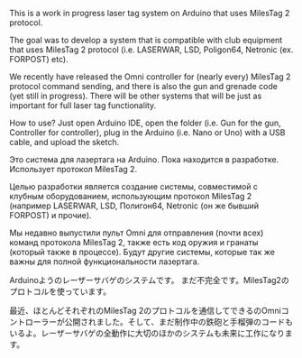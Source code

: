 This is a work in progress laser tag system on Arduino that uses MilesTag 2 protocol.

The goal was to develop a system that is compatible with club equipment that uses MilesTag 2 protocol (i.e. LASERWAR, LSD, Poligon64, Netronic (ex. FORPOST) etc).

We recently have released the Omni controller for (nearly every) MilesTag 2 protocol command sending, and there is also the gun and grenade code (yet still in progress). There will be other systems that will be just as important for full laser tag functionality.

How to use?
Just open Arduino IDE, open the folder (i.e. Gun for the gun, Controller for controller), plug in the Arduino (i.e. Nano or Uno) with a USB cable, and upload the sketch.


Это система для лазертага на Arduino.
Пока находится в разработке. Использует протокол MilesTag 2.

Целью разработки является создание системы, совместимой с клубным оборудованием, использующим протокол MilesTag 2 (например LASERWAR, LSD, Полигон64, Netronic (он же бывший FORPOST) и прочие).

Мы недавно выпустили пульт Omni для отправления (почти всех) команд протокола MilesTag 2, также есть код оружия и гранаты (который также в процессе). Будут другие системы, которые так же важны для полной функциональности лазертага.


Arduinoようのレーザーサバゲのシステムです。
まだ不完全です。MilesTag2のプロトコルを使っています。


最近、ほとんどそれぞれのMilesTag 2のプロトコルを通信してできるのOmniコントローラーが公開されました。そして、まだ制作中の鉄砲と手榴弾のコードもいるよ。レーザーサバゲの全動作に大切のほかのシステムも未来に工作になります。


